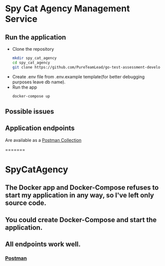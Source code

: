 # Spy Cat Agency Management Service

## Run the application

- Clone the repository
  ```bash
  mkdir spy_cat_agency
  cd spy_cat_agency
  git clone https://github.com/PureTeamLead/go-test-assessment-developstoday
  ```
- Create .env file from .env.example template(for better debugging purposes leave db name).
- Run the app
  ```bash
  docker-compose up
  ```

## Possible issues


## Application endpoints

Are available as a [Postman Collection](https://www.postman.com/payload-candidate-40552263/spycatagency/collection/le9jv1k/spycatagency?action=share&creator=40502373)



=======
# SpyCatAgency

## The Docker app and Docker-Compose refuses to start my application in any way, so I've left only source code. 

## You could create Docker-Compose and start the application.

## All endpoints work well.
### [Postman](https://www.postman.com/payload-candidate-40552263/spycatagency/collection/le9jv1k/spycatagency?action=share&creator=40502373)
